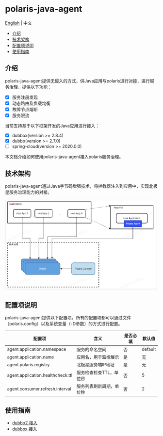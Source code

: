 # polaris-java-agent

[English](./README.md) | 中文

- [介绍](#介绍)
- [技术架构](#技术架构)
- [配置项说明](#配置项说明)
- [使用指南](#使用指南)

## 介绍

polaris-java-agent提供无侵入的方式，供Java应用与polaris进行对接，进行服务治理，提供以下功能：

- [x] 服务注册发现
- [x] 动态路由及负载均衡
- [x] 故障节点熔断
- [x] 服务限流

当前支持基于以下框架开发的Java应用进行接入：

- [x] dubbox(version >= 2.8.4)
- [x] dubbo(version >= 2.7.0)
- [ ] spring-cloud(version >= 2020.0.0)

本文档介绍如何使用polaris-java-agent接入polaris服务治理。

## 技术架构

polaris-java-agent通过Java字节码增强技术，将拦截器注入到应用中，实现北极星服务治理能力的对接。

![](pic/arch.png)

## 配置项说明

polaris-java-agent提供以下配置项，所有的配置项都可以通过文件（polaris.config）以及系统变量（-D参数）的方式进行配置。

| 配置项                            | 含义                     | 是否必填 | 默认值  |
| --------------------------------- | ------------------------ | -------- | ------- |
| agent.application.namespace       | 服务的命名空间           | 否       | default |
| agent.application.name            | 应用名，用于监控展示     | 是       | 无      |
| agent.polaris.registry            | 北极星服务端IP地址       | 是       | 无      |
| agent.application.healthcheck.ttl | 服务检查检查TTL，单位秒  | 否       | 5       |
| agent.consumer.refresh.interval   | 服务列表刷新周期，单位秒 | 否       | 2       |


## 使用指南

- [dubbo2 接入](./polaris-agent-examples/dubbo2/README.md)
- [dubbox 接入](./polaris-agent-examples/dubbox/README.md)
